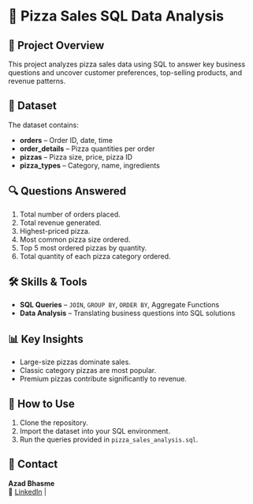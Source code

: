 # 🍕 Pizza Sales SQL Data Analysis

## 📌 Project Overview
This project analyzes pizza sales data using SQL to answer key business questions and uncover customer preferences, top-selling products, and revenue patterns.

## 📂 Dataset
The dataset contains:
- **orders** – Order ID, date, time
- **order_details** – Pizza quantities per order
- **pizzas** – Pizza size, price, pizza ID
- **pizza_types** – Category, name, ingredients

## 🔍 Questions Answered
1. Total number of orders placed.
2. Total revenue generated.
3. Highest-priced pizza.
4. Most common pizza size ordered.
5. Top 5 most ordered pizzas by quantity.
6. Total quantity of each pizza category ordered.

## 🛠️ Skills & Tools
- **SQL Queries** – `JOIN`, `GROUP BY`, `ORDER BY`, Aggregate Functions
- **Data Analysis** – Translating business questions into SQL solutions

## 📊 Key Insights
- Large-size pizzas dominate sales.
- Classic category pizzas are most popular.
- Premium pizzas contribute significantly to revenue.

## 📎 How to Use
1. Clone the repository.
2. Import the dataset into your SQL environment.
3. Run the queries provided in `pizza_sales_analysis.sql`.

## 📧 Contact
**Azad Bhasme**  
🔗 [LinkedIn](https://www.linkedin.com/in/azad-bhasme-965849361/) |
